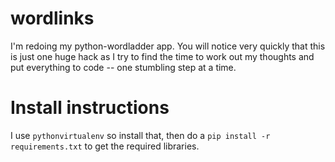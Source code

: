 # wordlinks
I'm redoing my python-wordladder app. You will notice very quickly that this is just one huge hack as I try to find the time to work out my thoughts and put everything to code -- one stumbling step at a time.
# Install instructions
I use `pythonvirtualenv` so install that, then do a `pip install -r requirements.txt` to get the required libraries.